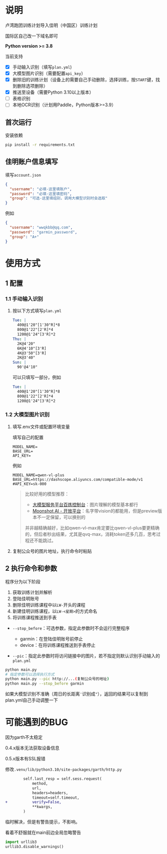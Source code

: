 # 说明

卢湾跑团训练计划导入佳明（中国区）训练计划

国际区自己改一下域名即可

**Python version >= 3.8**

当前支持

- [x] 手动输入识别（填写`plan.yml`)
- [x] 大模型图片识别（需要配置`api_key`）
- [x] 删除旧的训练计划（设备上的需要自己手动删除，选择训练，按`START`键，找到删除选项删除）
- [x] 推送至设备（需要Python 3.10以上版本）
- [ ] 表格识别
- [ ] 本地OCR识别（计划用Paddle，Python版本>=3.9）

## 首次运行

安装依赖

```bash
pip install -r requirements.txt
```

## 佳明账户信息填写

填写`account.json`

```json
{
  "username": "必填-这里填账户",
  "password": "必填-这里填密码",
  "group": "可选-这里填组别，调用大模型识别时会选取"
}
```

例如

```json
{
  "username": "wwqkbb@qq.com",
  "password": "garmin_password",
  "group": "A+"
}
```

# 使用方式

## 1 配置

### 1.1 手动输入识别

1. 按以下方式填写`plan.yml`

    ```yaml
    Tue: |
      400@1'20"[1'30"R]*8
      800@1'22"[2'R]*4
      1200@1'24"[3'R]*2
    Thu: |
      2K@4'20"
      6K@4'10"[3'R]
      4K@3'50"[3'R]
      2K@3'40"
    Sun: |
      90'@4'10"
    ```

    可以只填写一部分，例如

    ```yaml
    Tue: |
      400@1'20"[1'30"R]*8
      800@1'22"[2'R]*4
      1200@1'24"[3'R]*2
    ```

### 1.2 大模型图片识别

1. 填写.env文件或配置环境变量

    填写自己的配置
    ```dotenv
    MODEL_NAME=
    BASE_URL=
    API_KEY=
    ```

    例如

    ```dotenv
    MODEL_NAME=qwen-vl-plus
    BASE_URL=https://dashscope.aliyuncs.com/compatible-mode/v1
    #API_KEY=sk-000
    ```

    > 比较好用的模型推荐：
    >
    > - [大模型服务平台百炼控制台](https://bailian.console.aliyun.com/?tab=model#/model-market?capabilities=["IU"]&z_type_={"capabilities"%3A"array"})：图片理解的模型基本都行
    > - [Moonshot AI - 开放平台](https://platform.moonshot.cn/docs/introduction)：名字带vision的都能用，但是preview版本不一定保留，可以换别的
    >
    > 并非越精确越好，比如qwen-vl-max肯定要比qwen-vl-plus要更精确的，但后者秒出结果，尤其是qvq-max，消耗token还多几百，思考过程还不能跳过。

2. 复制公众号的图片地址，执行命令时粘贴

## 2 执行命令和参数

程序分为以下阶段

1. 获取训练计划并解析
2. 登陆佳明账号
3. 删除佳明训练课程中以`LW-`开头的课程
4. 新建佳明训练课程，以`LW-<星期>`的方式命名
5. 将训练课程推送到手表

- `--stop_before`：可选参数，指定此参数时不会运行完整程序
  - garmin：在登陆佳明账号前停止
  - device：在将训练课程推送到手表停止

- `--pic`：指定此参数时将访问链接中的图片，若不指定则默认识别手动输入的`plan.yml`

```bash
python main.py
# 指定参数可以选择执行方式
python main.py --pic http://...(复制公众号的地址)
python main.py --stop_before garmin
```

如果大模型识别不准确（周日的长距离`'`识别成`"`），返回的结果可以复制到plan.yml自己手动调整一下

# 可能遇到的BUG

因为garth不太稳定

0.4.x版本无法获取设备信息

0.5.x版本有SSL报错

修改`.venv/lib/python3.10/site-packages/garth/http.py`

```diff
        self.last_resp = self.sess.request(
            method,
            url,
            headers=headers,
            timeout=self.timeout,
+           verify=False,
            **kwargs,
        )
```

临时解决，但是有警告提示，不影响。

看着不舒服就在main前边全局忽略警告

```python
import urllib3
urllib3.disable_warnings()
```



